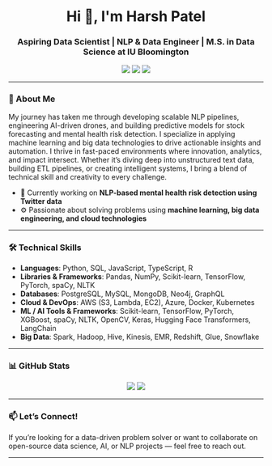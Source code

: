 <h1 align="center">Hi 👋, I'm Harsh Patel</h1>
<h3 align="center">Aspiring Data Scientist | NLP & Data Engineer | M.S. in Data Science at IU Bloomington</h3>

<p align="center">
  <a href="https://www.linkedin.com/in/harshpatel3107/"><img src="https://img.shields.io/badge/LinkedIn-blue?logo=linkedin&style=flat-square" /></a>
  <a href="mailto:harshspatel60@gmail.com"><img src="https://img.shields.io/badge/Email-harshspatel60@gmail.com-red?style=flat-square&logo=gmail" /></a>
  <a href="https://github.com/Blank31"><img src="https://img.shields.io/github/followers/Blank31?label=GitHub&style=social" /></a>
</p>

---

### 🧠 About Me
My journey has taken me through developing scalable NLP pipelines, engineering AI-driven drones, and building predictive models for stock forecasting and mental health risk detection. I specialize in applying machine learning and big data technologies to drive actionable insights and automation.
I thrive in fast-paced environments where innovation, analytics, and impact intersect. Whether it’s diving deep into unstructured text data, building ETL pipelines, or creating intelligent systems, I bring a blend of technical skill and creativity to every challenge.
- 🔬 Currently working on **NLP-based mental health risk detection using Twitter data**
- ⚙️ Passionate about solving problems using **machine learning, big data engineering, and cloud technologies**

---

### 🛠️ Technical Skills
- **Languages**: Python, SQL, JavaScript, TypeScript, R
- **Libraries & Frameworks**: Pandas, NumPy, Scikit-learn, TensorFlow, PyTorch, spaCy, NLTK
- **Databases**: PostgreSQL, MySQL, MongoDB, Neo4j, GraphQL
- **Cloud & DevOps**: AWS (S3, Lambda, EC2), Azure, Docker, Kubernetes
- **ML / AI Tools & Frameworks**: Scikit-learn, TensorFlow, PyTorch, XGBoost, spaCy, NLTK, OpenCV, Keras, Hugging Face Transformers, LangChain
- **Big Data**: Spark, Hadoop, Hive, Kinesis, EMR, Redshift, Glue, Snowflake


---

### 📊 GitHub Stats
<p align="center">
  <img src="https://github-readme-stats.vercel.app/api?username=Blank31&show_icons=true&theme=tokyonight" />
  <img src="https://github-readme-stats.vercel.app/api/top-langs/?username=Blank31&layout=compact&theme=tokyonight" />
</p>

---

### 📫 Let’s Connect!
If you’re looking for a data-driven problem solver or want to collaborate on open-source data science, AI, or NLP projects — feel free to reach out.

---

